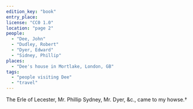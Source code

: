 ```yaml
---
edition_key: "book"
entry_place:
license: "CC0 1.0"
location: "page 2"
people:
  - "Dee, John"
  - "Dudley, Robert"
  - "Dyer, Edward"
  - "Sidney, Phillip"
places:
  - "Dee's house in Mortlake, London, GB"
tags:
  - "people visiting Dee"
  - "travel"
---
```

The Erle of Lecester, Mr. Phillip Sydney, Mr.
Dyer, &c., came to my howse.†
